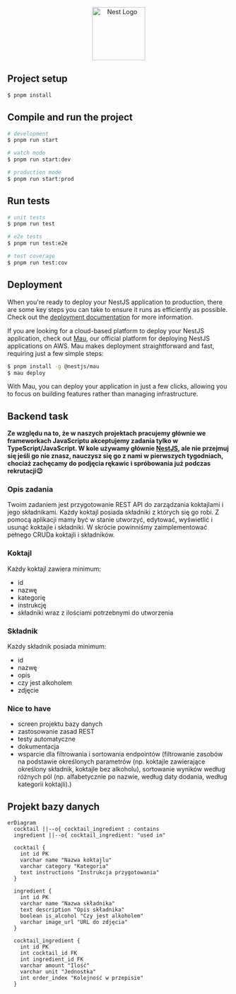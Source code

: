 <p align="center">
  <a href="http://nestjs.com/" target="blank"><img src="https://nestjs.com/img/logo-small.svg" width="120" alt="Nest Logo" /></a>
</p>

[circleci-image]: https://img.shields.io/circleci/build/github/nestjs/nest/master?token=abc123def456
[circleci-url]: https://circleci.com/gh/nestjs/nest

## Project setup

```bash
$ pnpm install
```

## Compile and run the project

```bash
# development
$ pnpm run start

# watch mode
$ pnpm run start:dev

# production mode
$ pnpm run start:prod
```

## Run tests

```bash
# unit tests
$ pnpm run test

# e2e tests
$ pnpm run test:e2e

# test coverage
$ pnpm run test:cov
```

## Deployment

When you're ready to deploy your NestJS application to production, there are some key steps you can take to ensure it runs as efficiently as possible. Check out the [deployment documentation](https://docs.nestjs.com/deployment) for more information.

If you are looking for a cloud-based platform to deploy your NestJS application, check out [Mau](https://mau.nestjs.com), our official platform for deploying NestJS applications on AWS. Mau makes deployment straightforward and fast, requiring just a few simple steps:

```bash
$ pnpm install -g @nestjs/mau
$ mau deploy
```

With Mau, you can deploy your application in just a few clicks, allowing you to focus on building features rather than managing infrastructure.

## Backend task

**Ze względu na to, że w naszych projektach pracujemy głównie we frameworkach JavaScriptu akceptujemy zadania tylko w TypeScript/JavaScript. W kole używamy głównie [NestJS](https://docs.nestjs.com/), ale nie przejmuj się jeśli go nie znasz, nauczysz się go z nami w pierwszych tygodniach, chociaż zachęcamy do podjęcia rękawic i spróbowania już podczas rekrutacji😉**

### Opis zadania

Twoim zadaniem jest przygotowanie REST API do zarządzania koktajlami i jego składnikami. Każdy koktajl posiada składniki z których się go robi. Z pomocą aplikacji mamy być w stanie utworzyć, edytować, wyświetlić i usunąć koktajle i składniki. W skrócie powinniśmy zaimplementować pełnego CRUDa koktajli i składników.

### Koktajl

Każdy koktajl zawiera minimum:

- id
- nazwę
- kategorię
- instrukcję
- składniki wraz z ilościami potrzebnymi do utworzenia

### Składnik

Każdy składnik posiada minimum:

- id
- nazwę
- opis
- czy jest alkoholem
- zdjęcie

### Nice to have

- screen projektu bazy danych
- zastosowanie zasad REST
- testy automatyczne
- dokumentacja
- wsparcie dla filtrowania i sortowania endpointów (filtrowanie zasobów na podstawie określonych parametrów (np. koktajle zawierające określony składnik, koktajle bez alkoholu), sortowanie wyników według różnych pól (np. alfabetycznie po nazwie, według daty dodania, według kategorii koktajli).)

## Projekt bazy danych

```mermaid
erDiagram
  cocktail ||--o{ cocktail_ingredient : contains
  ingredient ||--o{ cocktail_ingredient: "used in"

  cocktail {
    int id PK
    varchar name "Nazwa koktajlu"
    varchar category "Kategoria"
    text instructions "Instrukcja przygotowania"
  }

  ingredient {
    int id PK
    varchar name "Nazwa składnika"
    text description "Opis składnika"
    boolean is_alcohol "Czy jest alkoholem"
    varchar image_url "URL do zdjęcia"
  }

  cocktail_ingredient {
    int id PK
    int cocktail_id FK
    int ingredient_id FK
    varchar amount "Ilość"
    varchar unit "Jednostka"
    int order_index "Kolejność w przepisie"
  }
```
